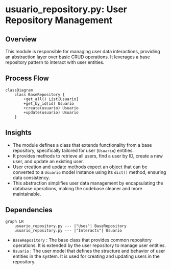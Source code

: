 # usuario_repository.py: User Repository Management

## Overview

This module is responsible for managing user data interactions, providing an abstraction layer over basic CRUD operations. It leverages a base repository pattern to interact with user entities.

## Process Flow

```mermaid
classDiagram
    class BaseRepository {
        +get_all() List[Usuario]
        +get_by_id(id) Usuario
        +create(usuario) Usuario
        +update(usuario) Usuario
    }
```

## Insights

- The module defines a class that extends functionality from a base repository, specifically tailored for user (`Usuario`) entities.
- It provides methods to retrieve all users, find a user by ID, create a new user, and update an existing user.
- User creation and update methods expect an object that can be converted to a `Usuario` model instance using its `dict()` method, ensuring data consistency.
- This abstraction simplifies user data management by encapsulating the database operations, making the codebase cleaner and more maintainable.

## Dependencies

```mermaid
graph LR
    usuario_repository.py --- |"Uses"| BaseRepository
    usuario_repository.py --- |"Interacts"| Usuario
```

- `BaseRepository` : The base class that provides common repository operations. It is extended by the user repository to manage user entities.
- `Usuario` : The user model that defines the structure and behavior of user entities in the system. It is used for creating and updating users in the repository.